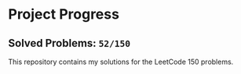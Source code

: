 # Project Progress

## Solved Problems: `52/150`
This repository contains my solutions for the LeetCode 150 problems.

